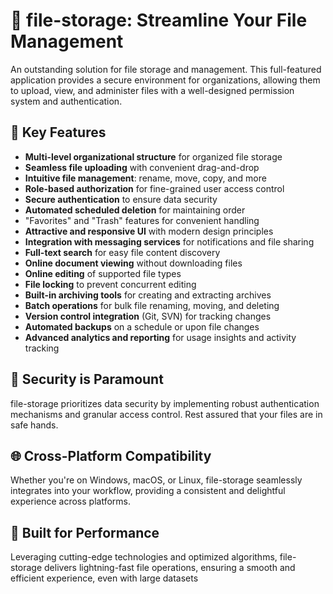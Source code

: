 # 📁 file-storage: Streamline Your File Management

An outstanding solution for file storage and management. This full-featured application provides a secure environment for organizations, allowing them to upload, view, and administer files with a well-designed permission system and authentication.

## 🚀 Key Features

- **Multi-level organizational structure** for organized file storage
- **Seamless file uploading** with convenient drag-and-drop
- **Intuitive file management**: rename, move, copy, and more
- **Role-based authorization** for fine-grained user access control
- **Secure authentication** to ensure data security
- **Automated scheduled deletion** for maintaining order
- "Favorites" and "Trash" features for convenient handling
- **Attractive and responsive UI** with modern design principles
- **Integration with messaging services** for notifications and file sharing
- **Full-text search** for easy file content discovery
- **Online document viewing** without downloading files
- **Online editing** of supported file types
- **File locking** to prevent concurrent editing
- **Built-in archiving tools** for creating and extracting archives
- **Batch operations** for bulk file renaming, moving, and deleting
- **Version control integration** (Git, SVN) for tracking changes
- **Automated backups** on a schedule or upon file changes
- **Advanced analytics and reporting** for usage insights and activity tracking

## 🔐 Security is Paramount

file-storage prioritizes data security by implementing robust authentication mechanisms and granular access control. Rest assured that your files are in safe hands.

## 🌐 Cross-Platform Compatibility

Whether you're on Windows, macOS, or Linux, file-storage seamlessly integrates into your workflow, providing a consistent and delightful experience across platforms.

## 🚀 Built for Performance

Leveraging cutting-edge technologies and optimized algorithms, file-storage delivers lightning-fast file operations, ensuring a smooth and efficient experience, even with large datasets
```